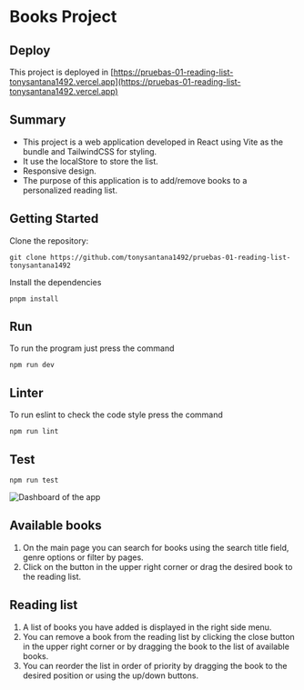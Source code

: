 # Books Project

## Deploy

This project is deployed in [https://pruebas-01-reading-list-tonysantana1492.vercel.app](https://pruebas-01-reading-list-tonysantana1492.vercel.app)

## Summary

- This project is a web application developed in React using Vite as the bundle and TailwindCSS for styling.
- It use the localStore to store the list.
- Responsive design.
- The purpose of this application is to add/remove books to a personalized reading list.

## Getting Started

Clone the repository:

```
git clone https://github.com/tonysantana1492/pruebas-01-reading-list-tonysantana1492
```

Install the dependencies

```
pnpm install
```

## Run

To run the program just press the command

```
npm run dev
```

## Linter

To run eslint to check the code style press the command

```
npm run lint
```

## Test

```
npm run test
```

![Dashboard of the app](https://pruebas-01-reading-list-tonysantana1492.vercel.app/screenshot.jpg)

## **Available books**

1. On the main page you can search for books using the search title field, genre options or filter by pages.
2. Click on the button in the upper right corner or drag the desired book to the reading list.

## **Reading list**

1. A list of books you have added is displayed in the right side menu.
2. You can remove a book from the reading list by clicking the close button in the upper right corner or by dragging the book to the list of available books.
3. You can reorder the list in order of priority by dragging the book to the desired position or using the up/down buttons.
